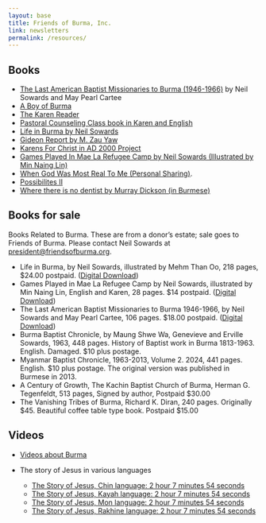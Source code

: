 ```yaml
---
layout: base
title: Friends of Burma, Inc.
link: newsletters
permalink: /resources/
---
```



## Books

- [The Last American Baptist Missionaries to Burma (1946-1966)](/static/docs/The_Last_American_Baptist_Missionaries_to_Burma_1946-1966.pdf) by Neil Sowards and May Pearl Cartee
- [A Boy of Burma](/static/docs/A_Boy_of_Burma.pdf)
- [The Karen Reader](/static/docs/The_Karen_Reader.pdf)
- [Pastoral Counseling Class book in Karen and English](/static/docs/pastoral_counseling.pdf)
- [Life in Burma by Neil Sowards](/static/docs/LifeInBurma.pdf)
- [Gideon Report by M. Zau Yaw](https://docs.google.com/document/d/1jq6nWhjHFIBThu7r-hrCssuQp5WnonluUJ5xtLOTiJ0/edit?usp=sharing)
- [Karens For Christ in AD 2000 Project](https://docs.google.com/document/d/1UNyAqnOG0auFqtQvFa6io4Va-uyzcF7wjUGudlxkTrA/edit?usp=sharing)
- [Games Played In Mae La Refugee Camp by Neil Sowards (Illustrated by Min Naing Lin)](/static/docs/GamesPlayedInMaeLaRefugeeCamp.pdf)
- [When God Was Most Real To Me (Personal Sharing)](https://docs.google.com/document/d/1ceZeBfFqHff0zzn_NWfJ_uWT4kBiuzFQ-EAP8AooY5g/edit?usp=sharing).
- [Possibilites II](/static/docs/Possibilities_II.pdf)
- [Where there is no dentist by Murray Dickson (in Burmese)](https://drive.google.com/file/d/0B6twxZ-WcgVBc18yZDllY3EtNVE/edit?usp=sharing)


## Books for sale

Books Related to Burma. These are from a donor’s estate; sale goes to Friends of Burma. Please contact Neil Sowards at president@friendsofburma.org.

- Life in Burma, by Neil Sowards, illustrated by Mehm Than Oo, 218 pages, $24.00 postpaid. ([Digital Download](/static/docs/LifeInBurma.pdf))
- Games Played in Mae La Refugee Camp by Neil Sowards, illustrated by Min Naing Lin, English and Karen, 28 pages. $14 postpaid. ([Digital Download](/static/docs/GamesPlayedInMaeLaRefugeeCamp.pdf))
- The Last American Baptist Missionaries to Burma 1946-1966, by Neil Sowards and May Pearl Cartee, 106 pages. $18.00 postpaid. ([Digital Download](/static/docs/The_Last_American_Baptist_Missionaries_to_Burma_1946-1966.pdf))
- Burma Baptist Chronicle, by Maung Shwe Wa, Genevieve and Erville Sowards, 1963, 448 pages. History of Baptist work in Burma 1813-1963. English. Damaged. $10 plus postage.
- Myanmar Baptist Chronicle, 1963-2013, Volume 2. 2024, 441 pages. English. $10 plus postage. The original version was published in Burmese in 2013.
- A Century of Growth, The Kachin Baptist Church of Burma, Herman G. Tegenfeldt,  513 pages, Signed by author, Postpaid $30.00
- The Vanishing Tribes of Burma, Richard K. Diran, 240 pages. Originally $45.  Beautiful coffee table type book.  Postpaid $15.00


## Videos

- [Videos about Burma](https://docs.google.com/document/d/13AKbEgBqYgtJt9kztGUx63SP-Ip2sY8Ej3ewdKi3y4E/edit?usp=sharing)
- The story of Jesus in various languages

    - [The Story of Jesus, Chin language: 2 hour 7 minutes 54 seconds](https://www.youtube.com/watch?v=6vPxcPzMyB4)
    - [The Story of Jesus, Kayah language: 2 hour 7 minutes 54 seconds](https://www.youtube.com/watch?v=LIFM_rsub68)
    - [The Story of Jesus, Mon language: 2 hour 7 minutes 54 seconds](https://www.youtube.com/watch?v=eU5C5RmAZNw)
    - [The Story of Jesus, Rakhine language: 2 hour 7 minutes 54 seconds](https://www.youtube.com/watch?v=8Fpeybr-zAI)

